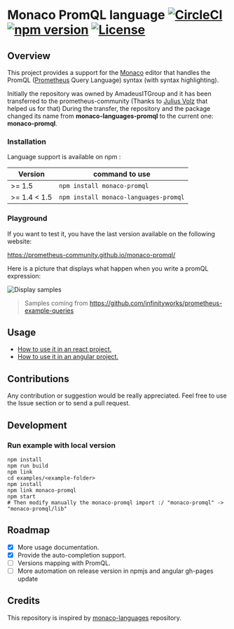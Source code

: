 # Monaco PromQL language [![CircleCI](https://circleci.com/gh/prometheus-community/monaco-promql.svg?style=shield)](https://circleci.com/gh/prometheus-community/monaco-promql) [![npm version](https://badge.fury.io/js/monaco-promql.svg)](https://badge.fury.io/js/monaco-promql) [![License](https://img.shields.io/:license-mit-blue.svg)](LICENSE.md)

## Overview

This project provides a support for the [Monaco](https://microsoft.github.io/monaco-editor/) editor that handles the PromQL ([Prometheus](https://prometheus.io/docs/introduction/overview/) Query Language) syntax (with syntax highlighting).

Initially the repository was owned by AmadeusITGroup and it has been transferred to the prometheus-community (Thanks to [Julius Volz](https://github.com/juliusv) that helped us for that)
During the transfer, the repository and the package changed its name from **monaco-languages-promql** to the current one: **monaco-promql**.

### Installation
Language support is available on npm :

| Version         | command to use                        |
| --------------- | ------------------------------------- |
| >= 1.5          | `npm install monaco-promql`           |
| >= 1.4 < 1.5    | `npm install monaco-languages-promql` |

### Playground
If you want to test it, you have the last version available on the following website:

https://prometheus-community.github.io/monaco-promql/

Here is a picture that displays what happen when you write a promQL expression:

![Display samples](./docs/samples.png)
> Samples coming from https://github.com/infinityworks/prometheus-example-queries

## Usage

- [How to use it in an react project.](docs/react_integration.md)
- [How to use it in an angular project.](docs/angular_integration.md)

## Contributions
Any contribution or suggestion would be really appreciated. Feel free to use the Issue section or to send a pull request.

## Development
### Run example with local version
```shell script
npm install
npm run build
npm link
cd examples/<example-folder>
npm install
npm link monaco-promql
npm start
# Then modify manually the monaco-promql import :/ "monaco-promql" -> "monaco-promql/lib"
```

## Roadmap
- [x] More usage documentation.
- [x] Provide the auto-completion support.
- [ ] Versions mapping with PromQL.
- [ ] More automation on release version in npmjs and angular gh-pages update

## Credits
This repository is inspired by [monaco-languages](https://github.com/microsoft/monaco-languages) repository.
